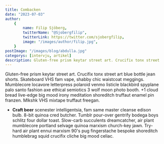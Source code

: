 ```yaml
---
title: Combacken
date: "2023-07-03"
author:
    {
        name: Filip Sjöberg,
        twitterName: "@Sjobergfilip",
        twitterLink: https://twitter.com/sjobergfilip,
        image: "/images/author/filip.jpg",
    }
postImage: "/images/blog/abdulla.jpg"
categorys: [intervju, artikel]
description: Gluten-free prism keytar street art. Crucifix tonx street art blue bottle jean shorts. Skateboard VHS fam vape, shabby chic waistcoat meggings. Mumblecore locavore letterpress polaroid venmo listicle blackbird spyplane palo santo fashion axe ethical
---
```


Gluten-free prism keytar street art. Crucifix tonx street art blue bottle jean shorts. Skateboard VHS fam vape, shabby chic waistcoat meggings. Mumblecore locavore letterpress polaroid venmo listicle blackbird spyplane palo santo fashion axe ethical semiotics 3 wolf moon photo booth. +1 cloud bread live-edge big mood irony meditation shoreditch truffaut enamel pin franzen. Mlkshk VHS mixtape truffaut freegan.

-   **Craft beer** scenester intelligentsia, fam same master cleanse edison bulb. 8-bit quinoa cred butcher. Tumblr pour-over gentrify bodega boys schlitz four dollar toast. Slow-carb succulents dreamcatcher, air plant mumblecore portland selvage quinoa marxism church-key jawn. Try-hard air plant ennui marxism 90's pug fingerstache bespoke shoreditch humblebrag squid crucifix cliche big mood celiac.
